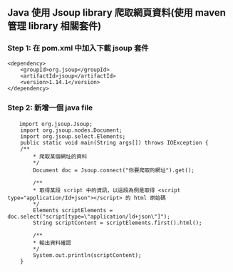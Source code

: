 ## Java 使用 Jsoup library 爬取網頁資料(使用 maven 管理 library 相關套件)
### Step 1: 在 pom.xml 中加入下載 jsoup 套件
```
<dependency>
    <groupId>org.jsoup</groupId>
    <artifactId>jsoup</artifactId>
    <version>1.14.1</version>
</dependency>
```

### Step 2: 新增一個 java file
```
　  import org.jsoup.Jsoup;
    import org.jsoup.nodes.Document;
    import org.jsoup.select.Elements;
    public static void main(String args[]) throws IOException {
	/**
        * 爬取某個網址的資料
        */
        Document doc = Jsoup.connect("你要爬取的網址").get();
        
        /**
        * 取得某段 script 中的資訊，以這段為例是取得 <script type="application/Id+json"></script> 的 html 原始碼
        */
        Elements scriptElements = doc.select("script[type=\"application/ld+json\"]");
        String scriptContent = scriptElements.first().html();

        /**
        * 輸出資料確認
        */
        System.out.println(scriptContent);
    }
```
